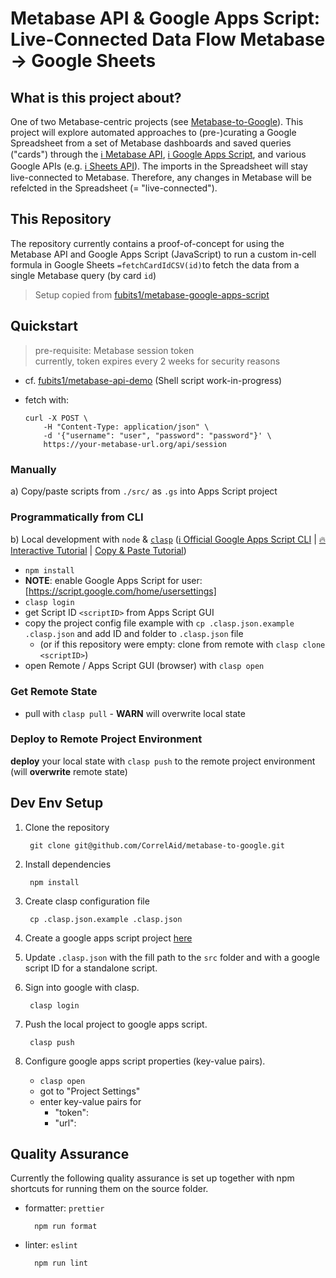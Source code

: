 # Metabase API & Google Apps Script: Live-Connected Data Flow Metabase -> Google Sheets

## What is this project about?

One of two Metabase-centric projects (see 
[Metabase-to-Google](https://github.com/CorrelAid/metabase-to-google)). This project will explore
automated approaches to (pre-)curating a Google Spreadsheet from a set of Metabase dashboards and
saved queries ("cards") through the 
[ℹ️ Metabase API](https://www.metabase.com/docs/latest/api-documentation),
[ℹ️ Google Apps Script](https://developers.google.com/apps-script), and various Google APIs
(e.g. [ℹ️ Sheets API](https://developers.google.com/sheets/api)). The imports in the Spreadsheet
will stay live-connected to Metabase. Therefore, any changes in Metabase will be refelcted in the
Spreadsheet (= "live-connected").

## This Repository

The repository currently contains a proof-of-concept for using the Metabase API and Google Apps
Script (JavaScript) to run a custom in-cell formula in Google Sheets `=fetchCardIdCSV(id)`to fetch
the data from a single Metabase query (by card `id`)

> Setup copied from [fubits1/metabase-google-apps-script](https://github.com/fubits1/metabase-google-apps-script)


## Quickstart

> pre-requisite: Metabase session token  
> currently, token expires every 2 weeks for security reasons

- cf. [fubits1/metabase-api-demo](https://github.com/fubits1/metabase-api-demo) (Shell script work-in-progress)
- fetch with:

  ```{bash}
  curl -X POST \
      -H "Content-Type: application/json" \
      -d '{"username": "user", "password": "password"}' \
      https://your-metabase-url.org/api/session
  ```

### Manually

a) Copy/paste scripts from `./src/` as `.gs` into Apps Script project

### Programmatically from CLI

b) Local development with `node` & [`clasp`](https://github.com/google/clasp)
([ℹ️ Official Google Apps Script CLI](https://developers.google.com/apps-script/guides/clasp)
| [🔥 Interactive Tutorial](https://codelabs.developers.google.com/codelabs/clasp/#0)
| [Copy & Paste Tutorial](https://developers.google.com/apps-script/quickstart/custom-functions))

- `npm install`
- **NOTE**: enable Google Apps Script for user: [https://script.google.com/home/usersettings]
- `clasp login`
- get Script ID `<scriptID>` from Apps Script GUI
- copy the project config file example with `cp .clasp.json.example .clasp.json` and add ID and
  folder to `.clasp.json` file
  - (or if this repository were empty: clone from remote with `clasp clone <scriptID>`)
- open Remote / Apps Script GUI (browser) with `clasp open`

### Get Remote State

- pull with `clasp pull` - **WARN** will overwrite local state

### Deploy to Remote Project Environment

**deploy** your local state with `clasp push` to the remote project environment
(will **overwrite** remote state)

## Dev Env Setup

1. Clone the repository

        git clone git@github.com/CorrelAid/metabase-to-google.git

1. Install dependencies

        npm install

1. Create clasp configuration file

        cp .clasp.json.example .clasp.json

1. Create a google apps script project [here](https://script.google.com/home)

1. Update `.clasp.json` with the fill path to the `src` folder and with a google script ID for a
   standalone script.

1. Sign into google with clasp.

        clasp login

1. Push the local project to google apps script.

        clasp push

1. Configure google apps script properties (key-value pairs).

    - `clasp open`
    - got to "Project Settings"
    - enter key-value pairs for
        - "token": <your metabase session token>
        - "url": <url of the metabase instance>

## Quality Assurance

Currently the following quality assurance is set up together with npm shortcuts for running
them on the source folder.

- formatter: `prettier`

        npm run format

- linter: `eslint`

        npm run lint
